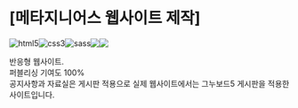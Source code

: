 <h1>[메타지니어스 웹사이트 제작]</h1>
<p style="display:flex;">
<img src="https://camo.githubusercontent.com/2cf72b4c938f1205261407ce07dfa6a5cc91a6a8303a11b6b256a8cfbacc2e8c/68747470733a2f2f696d672e736869656c64732e696f2f62616467652f48746d6c352d4533344632363f7374796c653d666c61742d737175617265266c6f676f3d48746d6c35266c6f676f436f6c6f723d7768697465" alt="html5"> <img src="https://camo.githubusercontent.com/ffc2bbb70f8ce6ac1c4d1a232ecb1e0165ee6319adf6d1a4513a75f2982f2193/68747470733a2f2f696d672e736869656c64732e696f2f62616467652f637373332d3135373242363f7374796c653d666c61742d737175617265266c6f676f3d63737333266c6f676f436f6c6f723d7768697465" alt="css3"> <img src="https://camo.githubusercontent.com/ea8fae05a7cad5cc7a3217bb9030662902b0424da6da699cb79f9895d467e2ac/68747470733a2f2f696d672e736869656c64732e696f2f62616467652f536173732d4343363639393f7374796c653d666c61742d737175617265266c6f676f3d53617373266c6f676f436f6c6f723d7768697465" alt="sass"> <img src="https://camo.githubusercontent.com/007b8a0c5a1686375cfd6182637b9f02928ee482a87bb849485bac50659a151a/68747470733a2f2f696d672e736869656c64732e696f2f62616467652f4a6176617363726970742d4637444631453f7374796c653d666c61742d737175617265266c6f676f3d4a617661736372697074266c6f676f436f6c6f723d7768697465" data-canonical-src="https://img.shields.io/badge/Javascript-F7DF1E?style=flat-square&amp;logo=Javascript&amp;logoColor=white" style="max-width: 100%;"> <img src="https://camo.githubusercontent.com/4bfe5634db943e9869fcf240b99348ea3a4b2549bfdbef5004ce6697c2d4a174/68747470733a2f2f696d672e736869656c64732e696f2f62616467652f4a71756572792d3037363941443f7374796c653d666c61742d737175617265266c6f676f3d4a7175657279266c6f676f436f6c6f723d7768697465" data-canonical-src="https://img.shields.io/badge/Jquery-0769AD?style=flat-square&amp;logo=Jquery&amp;logoColor=white" style="max-width: 100%;"> 
</p>

반응형 웹사이트.<br>
퍼블리싱 기여도 100%<br>
공지사항과 자료실은 게시판 적용으로 실제 웹사이트에서는 그누보드5 게시판을 적용한 사이트입니다.
